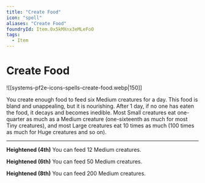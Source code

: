 ```yaml
---
title: "Create Food"
icon: "spell"
aliases: "Create Food"
foundryId: Item.0x5kMXnx3eMLeFoO
tags:
  - Item
---
```


# Create Food
![[systems-pf2e-icons-spells-create-food.webp|150]]

You create enough food to feed six Medium creatures for a day. This food is bland and unappealing, but it is nourishing. After 1 day, if no one has eaten the food, it decays and becomes inedible. Most Small creatures eat one-quarter as much as a Medium creature (one-sixteenth as much for most Tiny creatures), and most Large creatures eat 10 times as much (100 times as much for Huge creatures and so on).

* * *

**Heightened (4th)** You can feed 12 Medium creatures.

**Heightened (6th)** You can feed 50 Medium creatures.

**Heightened (8th)** You can feed 200 Medium creatures.
